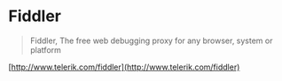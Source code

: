 # Fiddler

> Fiddler, The free web debugging proxy for any browser, system or platform

[http://www.telerik.com/fiddler](http://www.telerik.com/fiddler)
